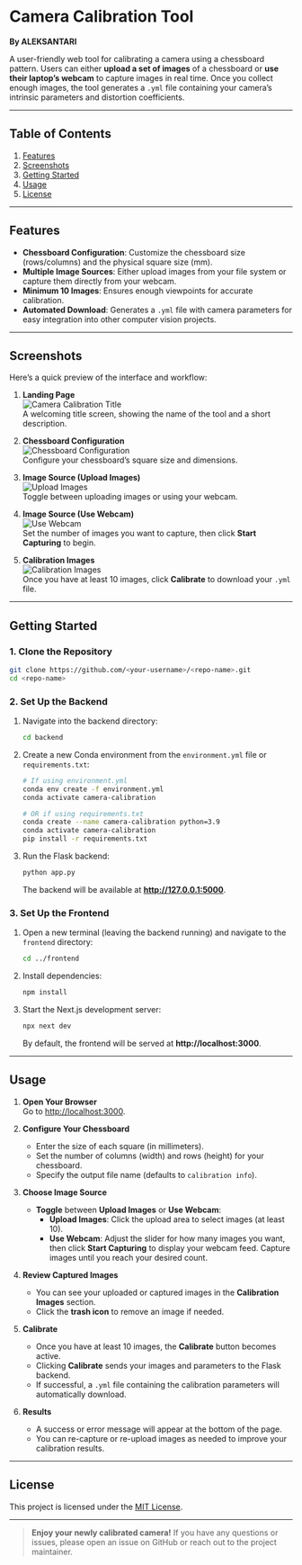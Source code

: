 # Camera Calibration Tool

**By ALEKSANTARI**

A user-friendly web tool for calibrating a camera using a chessboard pattern. Users can either **upload a set of images** of a chessboard or **use their laptop’s webcam** to capture images in real time. Once you collect enough images, the tool generates a `.yml` file containing your camera’s intrinsic parameters and distortion coefficients.

---

## Table of Contents

1. [Features](#features)  
2. [Screenshots](#screenshots)  
3. [Getting Started](#getting-started)  
4. [Usage](#usage)  
5. [License](#license)  

---

## Features

- **Chessboard Configuration**: Customize the chessboard size (rows/columns) and the physical square size (mm).  
- **Multiple Image Sources**: Either upload images from your file system or capture them directly from your webcam.  
- **Minimum 10 Images**: Ensures enough viewpoints for accurate calibration.  
- **Automated Download**: Generates a `.yml` file with camera parameters for easy integration into other computer vision projects.

---

## Screenshots

Here’s a quick preview of the interface and workflow:

1. **Landing Page**  
   ![Camera Calibration Title](./docs/images/screenshot-title.png)  
   A welcoming title screen, showing the name of the tool and a short description.

2. **Chessboard Configuration**  
   ![Chessboard Configuration](./docs/images/screenshot-chessboard-config.png)  
   Configure your chessboard’s square size and dimensions.

3. **Image Source (Upload Images)**  
   ![Upload Images](./docs/images/screenshot-upload.png)  
   Toggle between uploading images or using your webcam.

4. **Image Source (Use Webcam)**  
   ![Use Webcam](./docs/images/screenshot-webcam.png)  
   Set the number of images you want to capture, then click **Start Capturing** to begin.

5. **Calibration Images**  
   ![Calibration Images](./docs/images/screenshot-gallery.png)  
   Once you have at least 10 images, click **Calibrate** to download your `.yml` file.

---

## Getting Started

### 1. Clone the Repository

```bash
git clone https://github.com/<your-username>/<repo-name>.git
cd <repo-name>
```

### 2. Set Up the Backend

1. Navigate into the backend directory:
   ```bash
   cd backend
   ```
2. Create a new Conda environment from the `environment.yml` file or `requirements.txt`:
   ```bash
   # If using environment.yml
   conda env create -f environment.yml
   conda activate camera-calibration

   # OR if using requirements.txt
   conda create --name camera-calibration python=3.9
   conda activate camera-calibration
   pip install -r requirements.txt
   ```
3. Run the Flask backend:
   ```bash
   python app.py
   ```
   The backend will be available at **http://127.0.0.1:5000**.

### 3. Set Up the Frontend

1. Open a new terminal (leaving the backend running) and navigate to the `frontend` directory:
   ```bash
   cd ../frontend
   ```
2. Install dependencies:
   ```bash
   npm install
   ```
3. Start the Next.js development server:
   ```bash
   npx next dev
   ```
   By default, the frontend will be served at **http://localhost:3000**.

---

## Usage

1. **Open Your Browser**  
   Go to [http://localhost:3000](http://localhost:3000).

2. **Configure Your Chessboard**  
   - Enter the size of each square (in millimeters).  
   - Set the number of columns (width) and rows (height) for your chessboard.  
   - Specify the output file name (defaults to `calibration info`).

3. **Choose Image Source**  
   - **Toggle** between **Upload Images** or **Use Webcam**:
     - **Upload Images**: Click the upload area to select images (at least 10).  
     - **Use Webcam**: Adjust the slider for how many images you want, then click **Start Capturing** to display your webcam feed. Capture images until you reach your desired count.

4. **Review Captured Images**  
   - You can see your uploaded or captured images in the **Calibration Images** section.  
   - Click the **trash icon** to remove an image if needed.

5. **Calibrate**  
   - Once you have at least 10 images, the **Calibrate** button becomes active.  
   - Clicking **Calibrate** sends your images and parameters to the Flask backend.  
   - If successful, a `.yml` file containing the calibration parameters will automatically download.

6. **Results**  
   - A success or error message will appear at the bottom of the page.  
   - You can re-capture or re-upload images as needed to improve your calibration results.

---

## License

This project is licensed under the [MIT License](./LICENSE).

---

> **Enjoy your newly calibrated camera!** If you have any questions or issues, please open an issue on GitHub or reach out to the project maintainer.

